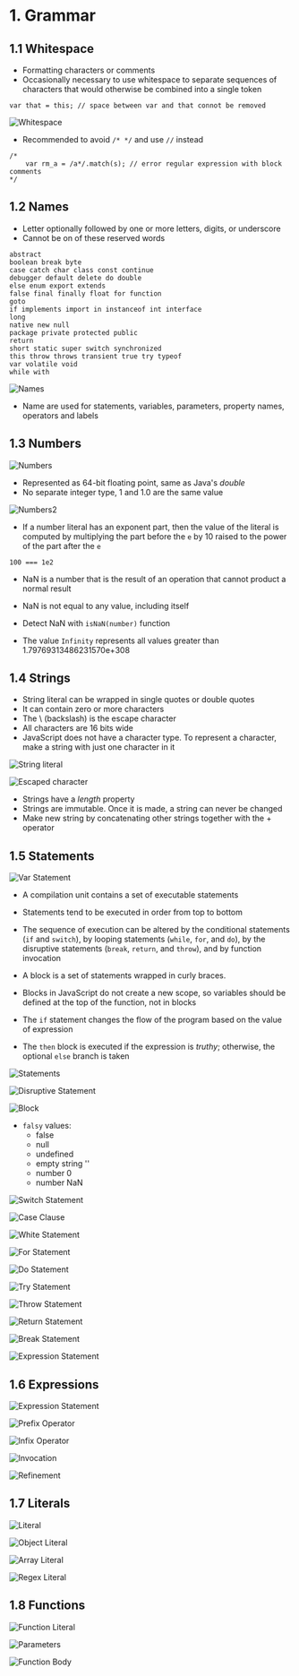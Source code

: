 # 1. Grammar

## 1.1 Whitespace
* Formatting characters or comments
* Occasionally necessary to use whitespace to separate sequences of characters that would otherwise be combined into a single token
```
var that = this; // space between var and that connot be removed
```

![Whitespace](images/whitespace.png)

* Recommended to avoid `/* */` and use `//` instead
```
/*
    var rm_a = /a*/.match(s); // error regular expression with block comments
*/
```

## 1.2 Names
* Letter optionally followed by one or more letters, digits, or underscore
* Cannot be on of these reserved words
```
abstract
boolean break byte
case catch char class const continue
debugger default delete do double
else enum export extends
false final finally float for function
goto
if implements import in instanceof int interface
long
native new null
package private protected public
return
short static super switch synchronized
this throw throws transient true try typeof
var volatile void
while with
```

![Names](images/name.png)

* Name are used for statements, variables, parameters, property names, operators and labels

## 1.3 Numbers

![Numbers](images/number.png)

* Represented as 64-bit floating point, same as Java's *double*
* No separate integer type, 1 and 1.0 are the same value

![Numbers2](images/number2.png)

* If a number literal has an exponent part, then the value of the literal is computed by multiplying the part before the `e` by 10 raised to the power of the part after the `e`
```
100 === 1e2
```

* NaN is a number that is the result of an operation that cannot product a normal result
* NaN is not equal to any value, including itself
* Detect NaN with `isNaN(number)` function

* The value `Infinity` represents all values greater than 1.79769313486231570e+308

## 1.4 Strings
* String literal can be wrapped in single quotes or double quotes
* It can contain zero or more characters
* The \ (backslash) is the escape character
* All characters are 16 bits wide
* JavaScript does not have a character type. To represent a character, make a string with just one character in it

![String literal](images/string.png)

![Escaped character](images/escaped-character.png)

* Strings have a *length* property
* Strings are immutable. Once it is made, a string can never be changed
* Make new string by concatenating other strings together with the + operator

## 1.5 Statements

![Var Statement](images/var-statement.png)

* A compilation unit contains a set of executable statements

* Statements tend to be executed in order from top to bottom
* The sequence of execution can be altered by the conditional statements (`if` and `switch`), by looping statements (`while`, `for`, and `do`), by the disruptive statements (`break`, `return`, and `throw`), and by function invocation

* A block is a set of statements wrapped in curly braces.
* Blocks in JavaScript do not create a new scope, so variables should be defined at the top of the function, not in blocks

* The `if` statement changes the flow of the program based on the value of expression
* The `then` block is executed if the expression is *truthy*; otherwise, the optional `else` branch is taken

![Statements](images/statements.png)

![Disruptive Statement](images/disruptive-statement.png)

![Block](images/block-statement.png)

* `falsy` values:
    * false
    * null
    * undefined
    * empty string ''
    * number 0
    * number NaN

![Switch Statement](images/switch-statement.png)

![Case Clause](images/case-clause.png)

![White Statement](images/white-statement.png)

![For Statement](images/for-statement.png)

![Do Statement](images/do-statement.png)

![Try Statement](images/try-statement.png)

![Throw Statement](images/throw-statement.png)

![Return Statement](images/return-statement.png)

![Break Statement](images/break-statement.png)

![Expression Statement](images/expression-statement.png)

## 1.6 Expressions

![Expression Statement](images/expression2-statement.png)

![Prefix Operator](images/prefix-operator.png)

![Infix Operator](images/infix-operator.png)

![Invocation](images/invocation.png)

![Refinement](images/refinement.png)

## 1.7 Literals

![Literal](images/literal.png)

![Object Literal](images/object-literal.png)

![Array Literal](images/array-literal.png)

![Regex Literal](images/regex-literal.png)

## 1.8 Functions

![Function Literal](images/function-literal.png)

![Parameters](images/parameters.png)

![Function Body](images/function-body.png)